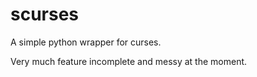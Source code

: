 scurses
=============

A simple python wrapper for curses.

Very much feature incomplete and messy at the moment.
